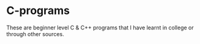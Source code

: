 # C-programs
These are beginner level C & C++ programs that I have learnt in college or through other sources.
